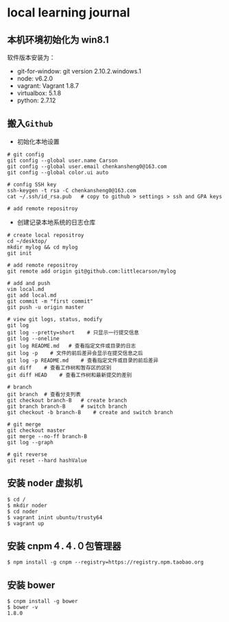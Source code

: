 
# local learning journal

## 本机环境初始化为 win8.1

软件版本安装为：
- git-for-window: git version 2.10.2.windows.1
- node: v6.2.0
- vagrant: Vagrant 1.8.7
- virtualbox: 5.1.8
- python: 2.7.12

## 搬入`Github`

- 初始化本地设置
```
# git config
git config --global user.name Carson
git config --global user.email chenkansheng0@163.com
git config --global color.ui auto

# config SSH key
ssh-keygen -t rsa -C chenkansheng0@163.com
cat ~/.ssh/id_rsa.pub   # copy to github > settings > ssh and GPA keys

# add remote repositroy
```

- 创建记录本地系统的日志仓库
```
# create local repositroy
cd ~/desktop/
mkdir mylog && cd mylog
git init

# add remote repositroy
git remote add origin git@github.com:littlecarson/mylog

# add and push
vim local.md
git add local.md
git commit -m "first commit"
git push -u origin master

# view git logs, status, modify
git log
git log --pretty=short    # 只显示一行提交信息
git log --oneline
git log README.md   # 查看指定文件或目录的日志
git log -p    # 文件的前后差异会显示在提交信息之后
git log -p README.md    # 查看指定文件或目录的前后差异
git diff    # 查看工作树和暂存区的区别
git diff HEAD    # 查看工作树和最新提交的差别

# branch
git branch  # 查看分支列表
git checkout branch-B   # create branch
git branch branch-B     # switch branch
git checkout -b branch-B    # create and switch branch

# git merge
git checkout master
git merge --no-ff branch-B
git log --graph 

# git reverse
git reset --hard hashValue
```


## 安装 **noder** 虚拟机

```
$ cd /
$ mkdir noder
$ cd noder
$ vagrant inint ubuntu/trusty64
$ vagrant up
```


## 安装 **cnpm４.４.０**包管理器　

```
$ npm install -g cnpm --registry=https://registry.npm.taobao.org
```

## 安装 **bower**

```
$ cnpm install -g bower
$ bower -v
1.8.0
```

